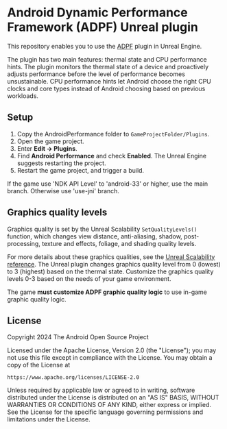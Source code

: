 # Android Dynamic Performance Framework (ADPF) Unreal plugin

This repository enables you to use the [ADPF](https://developer.android.com/games/optimize/adpf) plugin in Unreal Engine.

The plugin has two main features: thermal state and CPU performance hints. The plugin monitors the thermal state of a device and proactively adjusts performance before the level of performance becomes unsustainable. CPU performance hints let Android choose the right CPU clocks and core types instead of Android choosing based on previous workloads.

## Setup
1. Copy the AndroidPerformance folder to `GameProjectFolder/Plugins`.
2. Open the game project.
3. Enter **Edit → Plugins**.
4. Find **Android Performance** and check **Enabled**. The Unreal Engine suggests restarting the project.
5. Restart the game project, and trigger a build.

If the game use 'NDK API Level' to 'android-33' or higher, use the main branch. Otherwise use 'use-jni' branch.

## Graphics quality levels
Graphics quality is set by the Unreal Scalability `SetQualityLevels()` function, which changes view distance, anti-aliasing, shadow, post-processing, texture and effects, foliage, and shading quality levels.

For more details about these graphics qualities, see the [Unreal Scalability reference](https://docs.unrealengine.com/4.27/en-US/TestingAndOptimization/PerformanceAndProfiling/Scalability/ScalabilityReference/). The Unreal plugin changes graphics quality level from 0 (lowest) to 3 (highest) based on the thermal state. Customize the graphics quality levels 0-3 based on the needs of your game environment.

The game **must customize ADPF graphic quality logic** to use in-game graphic quality logic.

## License

Copyright 2024 The Android Open Source Project

Licensed under the Apache License, Version 2.0 (the "License");
you may not use this file except in compliance with the License.
You may obtain a copy of the License at

    https://www.apache.org/licenses/LICENSE-2.0

Unless required by applicable law or agreed to in writing, software
distributed under the License is distributed on an "AS IS" BASIS,
WITHOUT WARRANTIES OR CONDITIONS OF ANY KIND, either express or implied.
See the License for the specific language governing permissions and
limitations under the License.
